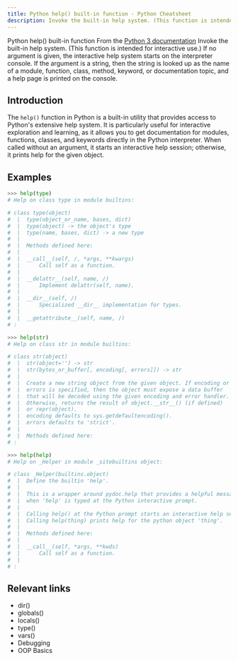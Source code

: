 ```yaml
---
title: Python help() built-in function - Python Cheatsheet
description: Invoke the built-in help system. (This function is intended for interactive use.) If no argument is given, the interactive help system starts on the interpreter console. If the argument is a string, then the string is looked up as the name of a module, function, class, method, keyword, or documentation topic, and a help page is printed on the console.
---
```


<base-title :title="frontmatter.title" :description="frontmatter.description">
Python help() built-in function
</base-title>

<base-disclaimer>
  <base-disclaimer-title>
    From the <a target="_blank" href="https://docs.python.org/3/library/functions.html#help">Python 3 documentation</a>
  </base-disclaimer-title>
  <base-disclaimer-content>
   Invoke the built-in help system. (This function is intended for interactive use.) If no argument is given, the interactive help system starts on the interpreter console. If the argument is a string, then the string is looked up as the name of a module, function, class, method, keyword, or documentation topic, and a help page is printed on the console.
  </base-disclaimer-content>
</base-disclaimer>

## Introduction

The `help()` function in Python is a built-in utility that provides access to Python's extensive help system. It is particularly useful for interactive exploration and learning, as it allows you to get documentation for modules, functions, classes, and keywords directly in the Python interpreter. When called without an argument, it starts an interactive help session; otherwise, it prints help for the given object.

## Examples

```python
>>> help(type)
# Help on class type in module builtins:

# class type(object)
#  |  type(object_or_name, bases, dict)
#  |  type(object) -> the object's type
#  |  type(name, bases, dict) -> a new type
#  |
#  |  Methods defined here:
#  |
#  |  __call__(self, /, *args, **kwargs)
#  |      Call self as a function.
#  |
#  |  __delattr__(self, name, /)
#  |      Implement delattr(self, name).
#  |
#  |  __dir__(self, /)
#  |      Specialized __dir__ implementation for types.
#  |
#  |  __getattribute__(self, name, /)
# :

>>> help(str)
# Help on class str in module builtins:

# class str(object)
#  |  str(object='') -> str
#  |  str(bytes_or_buffer[, encoding[, errors]]) -> str
#  |
#  |  Create a new string object from the given object. If encoding or
#  |  errors is specified, then the object must expose a data buffer
#  |  that will be decoded using the given encoding and error handler.
#  |  Otherwise, returns the result of object.__str__() (if defined)
#  |  or repr(object).
#  |  encoding defaults to sys.getdefaultencoding().
#  |  errors defaults to 'strict'.
#  |
#  |  Methods defined here:
# :

>>> help(help)
# Help on _Helper in module _sitebuiltins object:

# class _Helper(builtins.object)
#  |  Define the builtin 'help'.
#  |
#  |  This is a wrapper around pydoc.help that provides a helpful message
#  |  when 'help' is typed at the Python interactive prompt.
#  |
#  |  Calling help() at the Python prompt starts an interactive help session.
#  |  Calling help(thing) prints help for the python object 'thing'.
#  |
#  |  Methods defined here:
#  |
#  |  __call__(self, *args, **kwds)
#  |      Call self as a function.
#  |
# :
```

## Relevant links

- <router-link :to="'/builtin/dir'">dir()</router-link>
- <router-link :to="'/builtin/globals'">globals()</router-link>
- <router-link :to="'/builtin/locals'">locals()</router-link>
- <router-link :to="'/builtin/type'">type()</router-link>
- <router-link :to="'/builtin/vars'">vars()</router-link>
- <router-link :to="'/cheatsheet/debugging'">Debugging</router-link>
- <router-link :to="'/cheatsheet/oop-basics'">OOP Basics</router-link>
